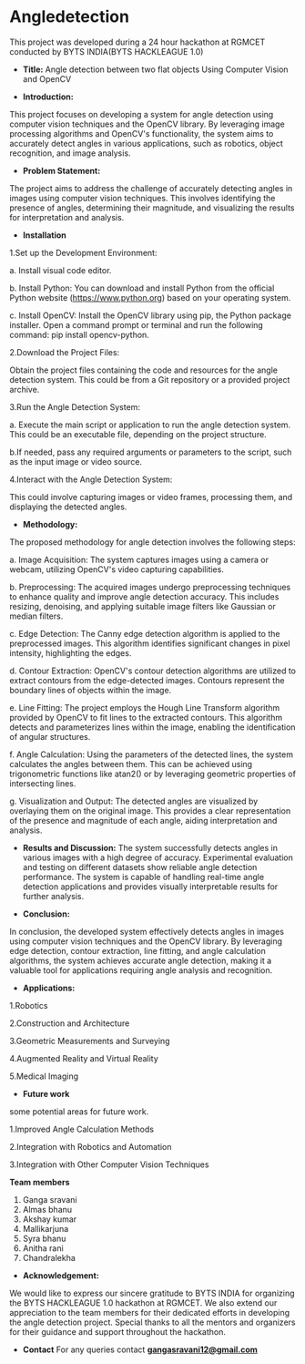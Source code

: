 # Angledetection

This project was developed during a 24 hour hackathon at RGMCET conducted by BYTS INDIA(BYTS HACKLEAGUE 1.0)

 * **Title:**
Angle detection between two flat objects Using Computer Vision and OpenCV

* **Introduction:**

This project focuses on developing a system for angle detection using computer vision techniques and the OpenCV library. By
leveraging image processing algorithms and OpenCV's functionality,
the system aims to accurately detect angles in various applications,
such as robotics, object recognition, and image analysis.

* **Problem Statement:**

The project aims to address the challenge of accurately detecting
angles in images using computer vision techniques. This involves
identifying the presence of angles, determining their magnitude, and
visualizing the results for interpretation and analysis.

* **Installation**

1.Set up the Development Environment:

a. Install visual code editor. 

b. Install Python: You can download and install Python from the official Python website (https://www.python.org) based on your operating system.

c. Install OpenCV: Install 
the OpenCV library using pip, the Python package installer. Open a command prompt or terminal and run the following command: pip install opencv-python.

2.Download the Project Files:

Obtain the project files containing the code and resources for the angle detection system. This could be from a Git repository or a provided project archive.

3.Run the Angle Detection System:

a. Execute the main script or application to run the angle detection system. This could be an executable file, depending on the project structure.

b.If needed, pass any required arguments or parameters to the script, such as the input image or video source.

4.Interact with the Angle Detection System:

This could involve capturing images or video frames, processing them, and displaying the detected angles.


* **Methodology:**

The proposed methodology for angle detection involves the
following steps:

a. Image Acquisition: The system captures images using a camera
or webcam, utilizing OpenCV's video capturing capabilities.

b. Preprocessing: The acquired images undergo preprocessing
techniques to enhance quality and improve angle detection
accuracy. This includes resizing, denoising, and applying suitable
image filters like Gaussian or median filters.

c. Edge Detection: The Canny edge detection algorithm is applied to
the preprocessed images. This algorithm identifies significant
changes in pixel intensity, highlighting the edges.

d. Contour Extraction: OpenCV's contour detection algorithms are
utilized to extract contours from the edge-detected images.
Contours represent the boundary lines of objects within the image.

e. Line Fitting: The project employs the Hough Line Transform
algorithm provided by OpenCV to fit lines to the extracted contours.
This algorithm detects and parameterizes lines within the image,
enabling the identification of angular structures.

f. Angle Calculation: Using the parameters of the detected lines, the
system calculates the angles between them. This can be achieved
using trigonometric functions like atan2() or by leveraging
geometric properties of intersecting lines.

g. Visualization and Output: The detected angles are visualized by
overlaying them on the original image. This provides a clear
representation of the presence and magnitude of each angle, aiding
interpretation and analysis.

* **Results and Discussion:**
The system successfully detects angles in various images with a
high degree of accuracy. 
Experimental evaluation and testing on
different datasets show reliable angle detection performance. The
system is capable of handling real-time angle detection applications
and provides visually interpretable results for further analysis.

* **Conclusion:**

In conclusion, the developed system effectively detects angles in
images using computer vision techniques and the OpenCV library.
By leveraging edge detection, contour extraction, line fitting, and
angle calculation algorithms, the system achieves accurate angle
detection, making it a valuable tool for applications requiring angle
analysis and recognition.

* **Applications:**

1.Robotics

2.Construction and Architecture

3.Geometric Measurements and Surveying

4.Augmented Reality and Virtual Reality

5.Medical Imaging

* **Future work**

some potential areas for future work. 

1.Improved Angle Calculation Methods

2.Integration with Robotics and Automation

3.Integration with Other Computer Vision Techniques

**Team members**
1. Ganga sravani
2. Almas bhanu
3. Akshay kumar
4. Mallikarjuna
5. Syra bhanu
6. Anitha rani
7. Chandralekha

* **Acknowledgement:**

We would like to express our sincere gratitude to BYTS INDIA for organizing the BYTS HACKLEAGUE 1.0 hackathon at RGMCET. We also extend our appreciation to the team members for their dedicated efforts in developing the angle detection project. Special thanks to all the mentors and organizers for their guidance and support throughout the hackathon.

* **Contact**
For any queries contact **gangasravani12@gmail.com**
